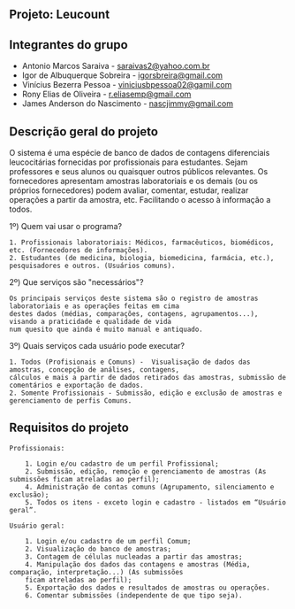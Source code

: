 ## Projeto: Leucount

## Integrantes do grupo 

 * Antonio Marcos Saraiva  - saraivas2@yahoo.com.br
 * Igor de Albuquerque Sobreira - igorsbreira@gmail.com
 * Vinícius Bezerra Pessoa - viniciusbpessoa02@gamil.com
 * Rony Elias de Oliveira - r.eliasemp@gmail.com
 * James Anderson do Nascimento - nascjimmy@gmail.com

## Descrição geral do projeto 

O sistema é uma espécie de banco de dados de contagens diferenciais leucocitárias fornecidas por
profissionais para estudantes. Sejam professores e seus alunos ou quaisquer outros públicos relevantes.
Os fornecedores apresentam amostras laboratoriais e os demais (ou os próprios fornecedores) podem avaliar,
comentar, estudar, realizar operações a partir da amostra, etc. Facilitando o acesso à informação a todos.

1º) Quem vai usar o programa?

    1. Profissionais laboratoriais: Médicos, farmacêuticos, biomédicos, etc. (Fornecedores de informações).
    2. Estudantes (de medicina, biologia, biomedicina, farmácia, etc.), pesquisadores e outros. (Usuários comuns).

2º) Que serviços são "necessários"?

    Os principais serviços deste sistema são o registro de amostras laboratoriais e as operações feitas em cima
    destes dados (médias, comparações, contagens, agrupamentos...), visando a praticidade e qualidade de vida
    num quesito que ainda é muito manual e antiquado.

3º) Quais serviços cada usuário pode executar?

    1. Todos (Profisionais e Comuns) -  Visualisação de dados das amostras, concepção de análises, contagens,
    cálculos e mais a partir de dados retirados das amostras, submissão de comentários e exportação de dados.
    2. Somente Profissionais - Submissão, edição e exclusão de amostras e gerenciamento de perfis Comuns.

## Requisitos do projeto

    Profissionais:

        1. Login e/ou cadastro de um perfil Profissional;
        2. Submissão, edição, remoção e gerenciamento de amostras (As submissões ficam atreladas ao perfil);
        4. Administração de contas comuns (Agrupamento, silenciamento e exclusão);
        5. Todos os itens - exceto login e cadastro - listados em “Usuário geral”.

    Usuário geral:

        1. Login e/ou cadastro de um perfil Comum;
        2. Visualização do banco de amostras;
        3. Contagem de células nucleadas a partir das amostras;
        4. Manipulação dos dados das contagens e amostras (Média, comparação, interpretação...) (As submissões
        ficam atreladas ao perfil);
        5. Exportação dos dados e resultados de amostras ou operações.
        6. Comentar submissões (independente de que tipo seja).
